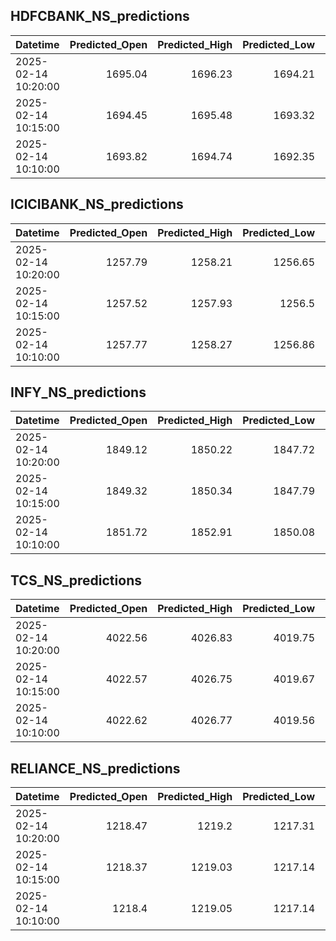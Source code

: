 ## HDFCBANK_NS_predictions
| Datetime            |   Predicted_Open |   Predicted_High |   Predicted_Low |   Predicted_Close |   Predicted_Volume |
|:--------------------|-----------------:|-----------------:|----------------:|------------------:|-------------------:|
| 2025-02-14 10:20:00 |          1695.04 |          1696.23 |         1694.21 |           1695.55 |            93987.2 |
| 2025-02-14 10:15:00 |          1694.45 |          1695.48 |         1693.32 |           1694.77 |           101291   |
| 2025-02-14 10:10:00 |          1693.82 |          1694.74 |         1692.35 |           1693.92 |           113052   |

## ICICIBANK_NS_predictions
| Datetime            |   Predicted_Open |   Predicted_High |   Predicted_Low |   Predicted_Close |   Predicted_Volume |
|:--------------------|-----------------:|-----------------:|----------------:|------------------:|-------------------:|
| 2025-02-14 10:20:00 |          1257.79 |          1258.21 |         1256.65 |           1257.45 |            89889.1 |
| 2025-02-14 10:15:00 |          1257.52 |          1257.93 |         1256.5  |           1257.37 |            90257.2 |
| 2025-02-14 10:10:00 |          1257.77 |          1258.27 |         1256.86 |           1257.8  |            90076.5 |

## INFY_NS_predictions
| Datetime            |   Predicted_Open |   Predicted_High |   Predicted_Low |   Predicted_Close |   Predicted_Volume |
|:--------------------|-----------------:|-----------------:|----------------:|------------------:|-------------------:|
| 2025-02-14 10:20:00 |          1849.12 |          1850.22 |         1847.72 |           1849.65 |            52109.3 |
| 2025-02-14 10:15:00 |          1849.32 |          1850.34 |         1847.79 |           1849.53 |            50691.2 |
| 2025-02-14 10:10:00 |          1851.72 |          1852.91 |         1850.08 |           1851.59 |            48761.2 |

## TCS_NS_predictions
| Datetime            |   Predicted_Open |   Predicted_High |   Predicted_Low |   Predicted_Close |   Predicted_Volume |
|:--------------------|-----------------:|-----------------:|----------------:|------------------:|-------------------:|
| 2025-02-14 10:20:00 |          4022.56 |          4026.83 |         4019.75 |           4024.98 |            26952.2 |
| 2025-02-14 10:15:00 |          4022.57 |          4026.75 |         4019.67 |           4024.95 |            27057.9 |
| 2025-02-14 10:10:00 |          4022.62 |          4026.77 |         4019.56 |           4025.04 |            27699.6 |

## RELIANCE_NS_predictions
| Datetime            |   Predicted_Open |   Predicted_High |   Predicted_Low |   Predicted_Close |   Predicted_Volume |
|:--------------------|-----------------:|-----------------:|----------------:|------------------:|-------------------:|
| 2025-02-14 10:20:00 |          1218.47 |          1219.2  |         1217.31 |           1218.65 |             107833 |
| 2025-02-14 10:15:00 |          1218.37 |          1219.03 |         1217.14 |           1218.49 |             110615 |
| 2025-02-14 10:10:00 |          1218.4  |          1219.05 |         1217.14 |           1218.47 |             113345 |

